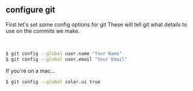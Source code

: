 ##  configure git

First let's set some config options for git
These will tell git what details to use on the commits we make.

<br/>

```bash
$ git config --global user.name "Your Name"
$ git config --global user.email "Your Email"
```

If you're on a mac...

```bash
$ git config --global color.ui true
```